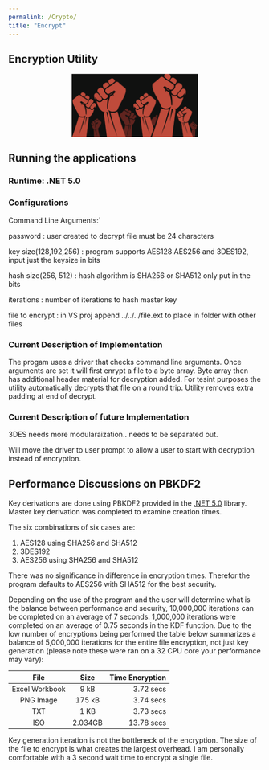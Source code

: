 ```yaml
---
permalink: /Crypto/
title: "Encrypt"
---
```

 <style> .indented { padding-left: 10pt; padding-right: 10pt; } </style>
<style> .half {     display: block;
  margin-left: auto;
  margin-right: auto; width: 50%; } </style>
<style>
    figure {
    display: inline-block;
    margin: 20px; /* adjust as needed */}
    figure img {
      vertical-align: top;}
    figure figcaption {
    text-align: center;}
 </style>
## Encryption Utility
<center><img src ="https://github.com/dunhamc13/dunhamc13.github.io/blob/master/teaser.png?raw=true" class="half"></center>  


## Running the applications

### Runtime: .NET 5.0


### Configurations
Command Line Arguments:`

password : user created to decrypt file must be 24 characters

key size(128,192,256) : program supports AES128 AES256 and 3DES192, input just the keysize in bits 

hash size(256, 512) : hash algorithm is SHA256 or SHA512 only put in the bits 

iterations : number of iterations to hash master key 

file to encrypt : in VS proj append ../../../file.ext to place in folder with other files

### Current Description of Implementation
The progam uses a driver that checks command line arguments.  Once arguments are set it will first
enrypt a file to a byte array.  Byte array then has additional header material for decryption added.  For tesint purposes
the utility automatically decrypts that file on a round trip.  Utility removes extra padding at end of decrypt.

### Current Description of future Implementation
3DES needs more modularaization.. needs to be separated out.

Will move the driver to user prompt to allow a user to start with decryption instead of encryption.

## Performance Discussions on PBKDF2
Key derivations are done using PBKDF2 provided in the [.NET 5.0](https://docs.microsoft.com/en-us/dotnet/api/system.security.cryptography.rfc2898derivebytes?view=net-5.0)
 library. Master key derivation was completed to examine creation times.

The six combinations of six cases are:
1. AES128 using SHA256 and SHA512
1. 3DES192 
1. AES256 using SHA256 and SHA512

There was no significance in difference in encryption times.  Therefor the program defaults to AES256 with SHA512 for the best security.


Depending on the use of the program and the user will determine what is the balance between performance and security, 10,000,000 iterations can be completed on an average of 7 seconds.
1,000,000 iterations were completed on an average of 0.75 seconds in the KDF function.  Due to the low number of encryptions being 
performed the table below summarizes a balance of 5,000,000 iterations for the entire file encryption, not just key generation (please note these were ran on a 32 CPU core your performance may vary):

| File               | Size            | Time Encryption | 
| :-----------------:| :-------------: | --------------: | 
| Excel Workbook     |      9 kB       | 3.72 secs        | 
| PNG Image          |     175 kB      | 3.74 secs        | 
| TXT                |     1 KB        | 3.73 secs        |
| ISO                |     2.034GB     | 13.78 secs
 
Key generation iteration is not the bottleneck of the encryption. The size of the file to encrypt is
what creates the largest overhead.  I am personally comfortable with a 3 second wait time to encrypt a single file.

